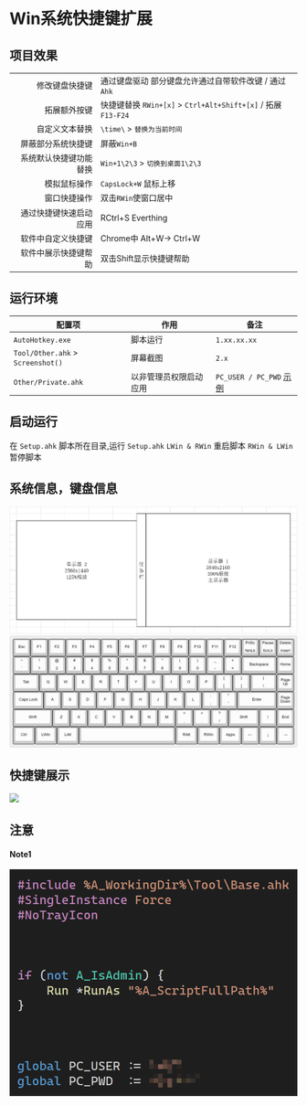 # Win系统快捷键扩展



## 项目效果
|                        |                                                               |
|-----------------------:|:--------------------------------------------------------------|
|         修改键盘快捷键 | 通过键盘驱动 部分键盘允许通过自带软件改键 / 通过`Ahk`         |
|           拓展额外按键 | 快捷键替换  `RWin+[x]` > `Ctrl+Alt+Shift+[x]` / 拓展`F13-F24` |
|         自定义文本替换 | `\time\` > `替换为当前时间`                                   |
|     屏蔽部分系统快捷键 | 屏蔽`Win+B`                                                   |
| 系统默认快捷键功能替换 | `Win+1\2\3` > `切换到桌面1\2\3`                               |
|           模拟鼠标操作 | `CapsLock+W` 鼠标上移                                         |
|           窗口快捷操作 | 双击`RWin`使窗口居中                                          |
| 通过快捷键快速启动应用 | RCtrl+S   Everthing                                           |
|     软件中自定义快捷键 | Chrome中  Alt+W-> Ctrl+W                                      |
|   软件中展示快捷键帮助 | 双击Shift显示快捷键帮助                                       |



## 运行环境
| 配置项                            | 作用                   | 备注                              |
|-----------------------------------|------------------------|-----------------------------------|
| `AutoHotkey.exe`                  | 脚本运行               | `1.xx.xx.xx`                      |
| `Tool/Other.ahk` > `Screenshot()` | 屏幕截图               | `2.x`                             |
| `Other/Private.ahk`               | 以非管理员权限启动应用 | `PC_USER / PC_PWD` [示例](#Note1) |



## 启动运行
在 `Setup.ahk` 脚本所在目录,运行 `Setup.ahk`
`LWin & RWin` 重启脚本 
`RWin & LWin` 暂停脚本



## 系统信息，键盘信息
![](https://github.com/By2048/Ahk/raw/master/Image/Screen.png)
![](https://github.com/By2048/Ahk/raw/master/Image/Keyboard.png)



## 快捷键展示
![](https://github.com/By2048/Ahk/raw/master/Image/RShift/Windows.png)




## 注意
#### Note1
![](https://github.com/By2048/Ahk/raw/master/Image/Note2.png)


